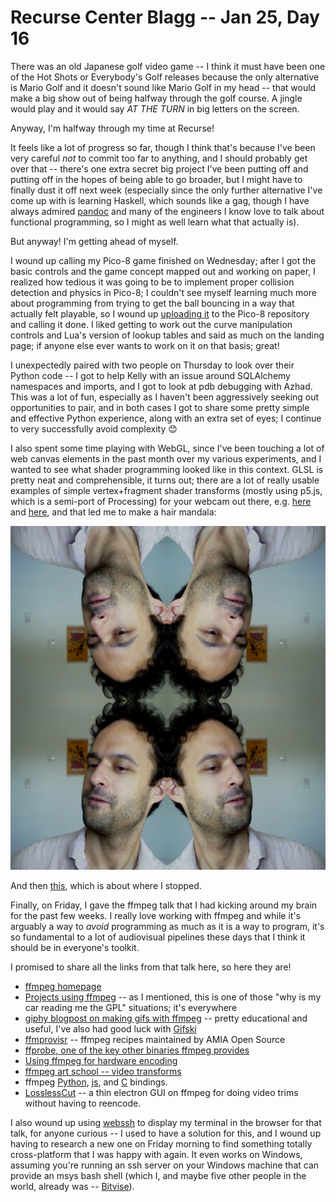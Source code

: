 # Recurse Center Blagg -- Jan 25, Day 16

There was an old Japanese golf video game -- I think it must have been one of the Hot Shots or Everybody's Golf releases because the only alternative is Mario Golf and it doesn't sound like Mario Golf in my head -- that would make a big show out of being halfway through the golf course. A jingle would play and it would say *AT THE TURN* in big letters on the screen.

Anyway, I'm halfway through my time at Recurse!

It feels like a lot of progress so far, though I think that's because I've been very careful *not* to commit too far to anything, and I should probably get over that -- there's one extra secret big project I've been putting off and putting off in the hopes of being able to go broader, but I might have to finally dust it off next week (especially since the only further alternative I've come up with is learning Haskell, which sounds like a gag, though I have always admired [pandoc](https://pandoc.org/) and many of the engineers I know love to talk about functional programming, so I might as well learn what that actually is).

But anyway! I'm getting ahead of myself. 

I wound up calling my Pico-8 game finished on Wednesday; after I got the basic controls and the game concept mapped out and working on paper, I realized how tedious it was going to be to implement proper collision detection and physics in Pico-8; I couldn't see myself learning much more about programming from trying to get the ball bouncing in a way that actually felt playable, so I wound up [uploading it](https://www.lexaloffle.com/bbs/?tid=41217) to the Pico-8 repository and calling it done. I liked getting to work out the curve manipulation controls and Lua's version of lookup tables and said as much on the landing page; if anyone else ever wants to work on it on that basis; great!

I unexpectedly paired with two people on Thursday to look over their Python code -- I got to help Kelly with an issue around SQLAlchemy namespaces and imports, and I got to look at pdb debugging with Azhad. This was a lot of fun, especially as I haven't been aggressively seeking out opportunities to pair, and in both cases I got to share some pretty simple and effective Python experience, along with an extra set of eyes; I continue to very successfully avoid complexity 😊

I also spent some time playing with WebGL, since I've been touching a lot of web canvas elements in the past month over my various experiments, and I wanted to see what shader programming looked like in this context. GLSL is pretty neat and comprehensible, it turns out; there are a lot of really usable examples of simple vertex+fragment shader transforms (mostly using p5.js, which is a semi-port of Processing) for your webcam out there, e.g. [here](https://itp-xstory.github.io/p5js-shaders/#/./docs/examples/image_effects) and [here](https://github.com/aferriss/p5jsShaderExamples), and that led me to make a hair mandala:

![mandala of my hair](hair.png)

And then [this](https://twitter.com/axfelix/status/1352352262908047361/video/1), which is about where I stopped.

Finally, on Friday, I gave the ffmpeg talk that I had kicking around my brain for the past few weeks. I really love working with ffmpeg and while it's arguably a way to *avoid* programming as much as it is a way to program, it's so fundamental to a lot of audiovisual pipelines these days that I think it should be in everyone's toolkit.

I promised to share all the links from that talk here, so here they are!

- [ffmpeg homepage](https://ffmpeg.org/documentation.html)
- [Projects using ffmpeg](https://trac.ffmpeg.org/wiki/Projects) -- as I mentioned, this is one of those "why is my car reading me the GPL" situations; it's everywhere
- [giphy blogpost on making gifs with ffmpeg](https://engineering.giphy.com/how-to-make-gifs-with-ffmpeg/) -- pretty educational and useful, I've also had good luck with [Gifski](https://gif.ski/)
- [ffmprovisr](https://amiaopensource.github.io/ffmprovisr/) -- ffmpeg recipes maintained by AMIA Open Source
- [ffprobe, one of the key other binaries ffmpeg provides](https://ffmpeg.org/ffprobe.html)
- [Using ffmpeg for hardware encoding](https://superuser.com/questions/1296374/best-settings-for-ffmpeg-with-nvenc)
- [ffmpeg art school -- video transforms](https://amiaopensource.github.io/ffmpeg-artschool/scripts.html)
- ffmpeg [Python](https://github.com/kkroening/ffmpeg-python), [js](https://github.com/fluent-ffmpeg/node-fluent-ffmpeg), and [C](https://dev.to/ac000/using-the-ffmpeg-libs-c-api-to-transcode-audio-fe9) bindings.
- [LosslessCut](https://mifi.no/losslesscut/) -- a thin electron GUI on ffmpeg for doing video trims without having to reencode.

I also wound up using [webssh](https://pypi.org/project/webssh/) to display my terminal in the browser for that talk, for anyone curious -- I used to have a solution for this, and I wound up having to research a new one on Friday morning to find something totally cross-platform that I was happy with again. It even works on Windows, assuming you're running an ssh server on your Windows machine that can provide an msys bash shell (which I, and maybe five other people in the world, already was -- [Bitvise](https://www.bitvise.com/)).

